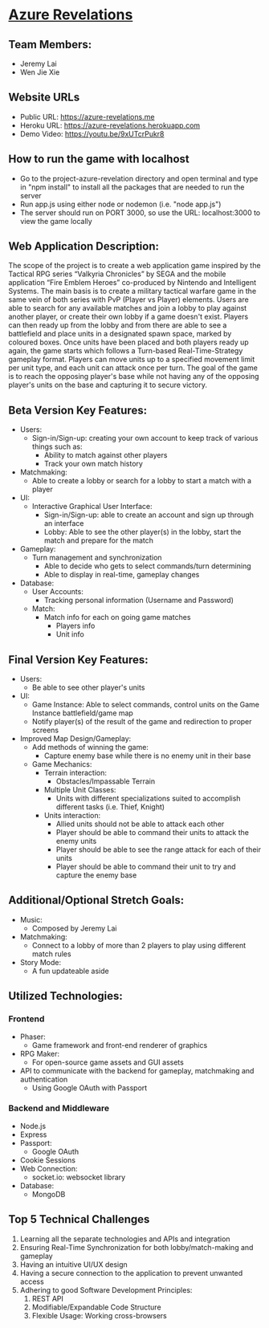 # <u>Azure Revelations</u>

## Team Members:

- Jeremy Lai
- Wen Jie Xie

## Website URLs
- Public URL: https://azure-revelations.me
- Heroku URL: https://azure-revelations.herokuapp.com
- Demo Video: https://youtu.be/9xUTcrPukr8

## How to run the game with localhost
- Go to the project-azure-revelation directory and open terminal and type in "npm install" to install all the packages that are needed to run the server
- Run app.js using either node or nodemon (i.e. "node app.js")
- The server should run on PORT 3000, so use the URL: localhost:3000 to view the game locally

## Web Application Description:

The scope of the project is to create a web application game inspired by the Tactical RPG series “Valkyria Chronicles” by SEGA and the mobile application “Fire Emblem Heroes” co-produced by Nintendo and Intelligent Systems. The main basis is to create a military tactical warfare game in the same vein of both series with PvP (Player vs Player) elements. Users are able to search for any available matches and join a lobby to play against another player, or create their own lobby if a game doesn't exist. Players can then ready up from the lobby and from there are able to see a battlefield and place units in a designated spawn space, marked by coloured boxes. Once units have been placed and both players ready up again, the game starts which follows a Turn-based Real-Time-Strategy gameplay format. Players can move units up to a specified movement limit per unit type, and each unit can attack once per turn. The goal of the game is to reach the opposing player's base while not having any of the opposing player's units on the base and capturing it to secure victory.

## Beta Version Key Features:

- Users:
  - Sign-in/Sign-up: creating your own account to keep track of various things such as:
    - Ability to match against other players
    - Track your own match history
- Matchmaking:
  - Able to create a lobby or search for a lobby to start a match with a player
- UI:
  - Interactive Graphical User Interface:
    - Sign-in/Sign-up: able to create an account and sign up through an interface
    - Lobby: Able to see the other player(s) in the lobby, start the match and prepare for the match
- Gameplay:
  - Turn management and synchronization
    - Able to decide who gets to select commands/turn determining
    - Able to display in real-time, gameplay changes
- Database:
  - User Accounts:
    - Tracking personal information (Username and Password)
  - Match:
    - Match info for each on going game matches
      - Players info
      - Unit info

## Final Version Key Features:

- Users:
  - Be able to see other player's units
- UI:
  - Game Instance: Able to select commands, control units on the Game Instance battlefield/game map
  - Notify player(s) of the result of the game and redirection to proper screens
- Improved Map Design/Gameplay:
  - Add methods of winning the game:
    - Capture enemy base while there is no enemy unit in their base
  - Game Mechanics:
    - Terrain interaction:
      - Obstacles/Impassable Terrain
    - Multiple Unit Classes:
      - Units with different specializations suited to accomplish different tasks (i.e. Thief, Knight)
    - Units interaction:
      - Allied units should not be able to attack each other
      - Player should be able to command their units to attack the enemy units
      - Player should be able to see the range attack for each of their units
      - Player should be able to command their unit to try and capture the enemy base

## Additional/Optional Stretch Goals:

- Music:
  - Composed by Jeremy Lai
- Matchmaking:
  - Connect to a lobby of more than 2 players to play using different match rules
- Story Mode:
  - A fun updateable aside

## Utilized Technologies:

### Frontend

- Phaser:
  - Game framework and front-end renderer of graphics
- RPG Maker:
  - For open-source game assets and GUI assets
- API to communicate with the backend for gameplay, matchmaking and authentication
  - Using Google OAuth with Passport

### Backend and Middleware

- Node.js
- Express
- Passport:
  - Google OAuth
- Cookie Sessions
- Web Connection:
  - socket.io: websocket library
- Database:
  - MongoDB

## Top 5 Technical Challenges

1. Learning all the separate technologies and APIs and integration
2. Ensuring Real-Time Synchronization for both lobby/match-making and gameplay
3. Having an intuitive UI/UX design
4. Having a secure connection to the application to prevent unwanted access
5. Adhering to good Software Development Principles:
   1. REST API
   2. Modifiable/Expandable Code Structure
   3. Flexible Usage: Working cross-browsers
